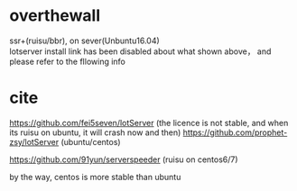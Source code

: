 # overthewall
ssr+(ruisu/bbr),  on sever(Unbuntu16.04)  
lotserver install link has been disabled about what shown above， and please refer to the fllowing info  

# cite
https://github.com/fei5seven/lotServer  (the licence is not stable, and when its ruisu on ubuntu, it will crash now and then)
https://github.com/prophet-zsy/lotServer
(ubuntu/centos)

https://github.com/91yun/serverspeeder
(ruisu on centos6/7)

by the way, centos is more stable than ubuntu
